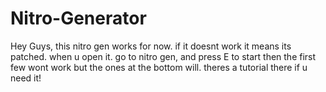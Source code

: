 # Nitro-Generator
Hey Guys, this nitro gen works for now. if it doesnt work it means its patched.
when u open it. go to nitro gen, and press E to start
then the first few wont work but the ones at the bottom will.
theres a tutorial there if u need it!
